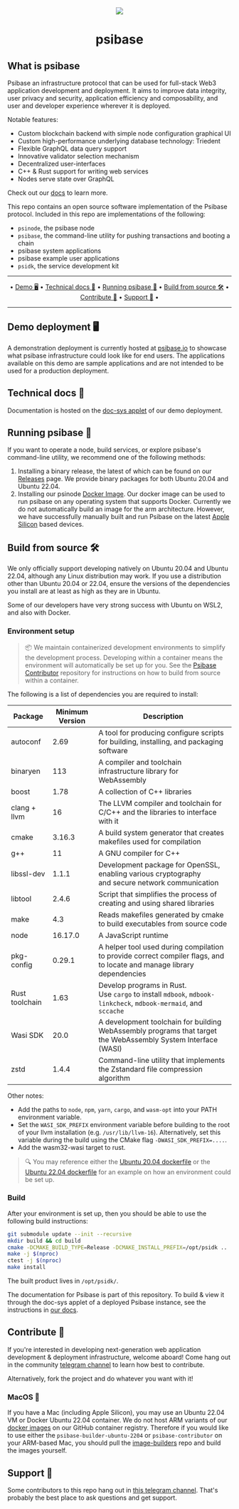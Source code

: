 <div align="center">
  <img src="https://about.psibase.io/assets/logo-psibase-green.0714b8ee.svg" />
</div>
<h1 align="center">
  psibase
</h1>

## What is psibase

Psibase an infrastructure protocol that can be used for full-stack Web3 application development and deployment. It aims to improve data integrity, user privacy and security, application efficiency and composability, and user and developer experience wherever it is deployed.

Notable features:
* Custom blockchain backend with simple node configuration graphical UI
* Custom high-performance underlying database technology: Triedent
* Flexible GraphQL data query support
* Innovative validator selection mechanism
* Decentralized user-interfaces
* C++ & Rust support for writing web services
* Nodes serve state over GraphQL 

Check out our [docs](https://doc-sys.psibase.io/) to learn more.

This repo contains an open source software implementation of the Psibase protocol. Included in this repo are implementations of the following:

- `psinode`, the psibase node
- `psibase`, the command-line utility for pushing transactions and booting a chain
- psibase system applications 
- psibase example user applications
- `psidk`, the service development kit

-------

<p align="center">
    &bull;
    <a href="#demo-deployment-%EF%B8%8F">Demo 🖥️</a> &bull;
    <a href="#technical-docs-">Technical docs 📓</a> &bull;
    <a href="#running-psibase-">Running psibase 🚀</a> &bull;
    <a href="#build-from-source-%EF%B8%8F">Build from source 🛠️</a> &bull;
    <a href="#contribute-">Contribute 🧬</a> &bull;
    <a href="#support-">Support 📱</a> &bull;
</p>

-------

## Demo deployment 🖥️

A demonstration deployment is currently hosted at [psibase.io](https://psibase.io) to showcase what psibase infrastructure could look like for end users. The applications available on this demo are sample applications and are not intended to be used for a production deployment.

## Technical docs 📓

Documentation is hosted on the [doc-sys applet](https://doc-sys.psibase.io/) of our demo deployment.

## Running psibase 🚀

If you want to operate a node, build services, or explore psibase's command-line utility, we recommend one of the following methods:
1. Installing a binary release, the latest of which can be found on our [Releases](https://github.com/gofractally/psibase/releases) page. We provide binary packages for both Ubuntu 20.04 and Ubuntu 22.04.
2. Installing our psinode [Docker Image](https://github.com/gofractally/psinode-docker-image/pkgs/container/psinode). Our docker image can be used to run psibase on any operating system that supports Docker. Currently we do not automatically build an image for the arm architecture. However, we have successfully manually built and run Psibase on the latest [Apple Silicon](https://support.apple.com/en-us/HT211814) based devices. 


## Build from source 🛠️

We only officially support developing natively on Ubuntu 20.04 and Ubuntu 22.04, although any Linux distribution may work. If you use a distribution other than Ubuntu 20.04 or 22.04, ensure the versions of the dependencies you install are at least as high as they are in Ubuntu.

Some of our developers have very strong success with Ubuntu on WSL2, and also with Docker.

### Environment setup

> 📦 We maintain containerized development environments to simplify the development process. Developing within a container means the environment will automatically be set up for you. See the [Psibase Contributor](https://github.com/gofractally/psibase-contributor) repository for instructions on how to build from source within a container.

The following is a list of dependencies you are required to install:

| Package                    | Minimum Version | Description                                                                                                                         |
| -------------------------- | --------------- | ----------------------------------------------------------------------------------------------------------------------------------- |
| autoconf                   | 2.69            | A tool for producing configure scripts for building, installing, and packaging software                                             |
| binaryen                   | 113             | A compiler and toolchain infrastructure library for WebAssembly                                                                     |
| boost                      | 1.78            | A collection of C++ libraries                                                                                                       |
| clang + llvm               | 16              | The LLVM compiler and toolchain for C/C++ and the libraries to interface with it                                                    |
| cmake                      | 3.16.3          | A build system generator that creates makefiles used for compilation                                                                |
| g++                        | 11              | A GNU compiler for C++                                                                                                              |
| libssl-dev                 | 1.1.1           | Development package for OpenSSL, enabling various cryptography and secure network communication                                     |
| libtool                    | 2.4.6           | Script that simplifies the process of creating and using shared libraries                                                           |
| make                       | 4.3             | Reads makefiles generated by cmake to build executables from source code                                                            |
| node                       | 16.17.0         | A JavaScript runtime                                                                                                                |
| pkg-config                 | 0.29.1          | A helper tool used during compilation to provide correct compiler flags, and to locate and manage library dependencies              |
| Rust toolchain             | 1.63            | Develop programs in Rust.<br>Use `cargo` to install `mdbook`, `mdbook-linkcheck`, `mdbook-mermaid`, and `sccache`                   |
| Wasi SDK                   | 20.0            | A development toolchain for building WebAssembly programs that target the WebAssembly System Interface (WASI)                       |
| zstd                       | 1.4.4           | Command-line utility that implements the Zstandard file compression algorithm                                                       |

Other notes:
* Add the paths to `node`, `npm`, `yarn`, `cargo`, and `wasm-opt` into your PATH environment variable.
* Set the `WASI_SDK_PREFIX` environment variable before building to the root of your llvm installation (e.g. `/usr/lib/llvm-16`). Alternatively, set this variable during the build using the CMake flag `-DWASI_SDK_PREFIX=....`.
* Add the wasm32-wasi target to rust.

> 🔍 You may reference either the [Ubuntu 20.04 dockerfile](https://github.com/gofractally/image-builders/blob/main/docker/ubuntu-2004-builder.Dockerfile) or the [Ubuntu 22.04 dockerfile](https://github.com/gofractally/image-builders/blob/main/docker/ubuntu-2204-builder.Dockerfile) for an example on how an environment could be set up.

### Build

After your environment is set up, then you should be able to use the following build instructions:

```sh
git submodule update --init --recursive
mkdir build && cd build
cmake -DCMAKE_BUILD_TYPE=Release -DCMAKE_INSTALL_PREFIX=/opt/psidk ..
make -j $(nproc)
ctest -j $(nproc)
make install
```

The built product lives in `/opt/psidk/`.

The documentation for Psibase is part of this repository. To build & view it through the doc-sys applet of a deployed Psibase instance, see the instructions in [our docs](https://doc-sys.psibase.io/documentation.html).

## Contribute 🧬

If you're interested in developing next-generation web application development & deployment infrastructure, welcome aboard! Come hang out in the community [telegram channel](https://t.me/psibase_developers) to learn how best to contribute.

Alternatively, fork the project and do whatever you want with it!

### MacOS 🍏

If you have a Mac (including Apple Silicon), you may use an Ubuntu 22.04 VM or Docker Ubuntu 22.04 container. We do not host ARM variants of our [docker images](https://github.com/orgs/gofractally/packages?repo_name=image-builders) on our GitHub container registry. Therefore if you would like to use either the `psibase-builder-ubuntu-2204` or `psibase-contributor` on your ARM-based Mac, you should pull the [image-builders](https://github.com/gofractally/image-builders) repo and build the images yourself.

## Support 📱

Some contributors to this repo hang out in [this telegram channel](https://t.me/psibase_developers). That's probably the best place to ask questions and get support.
